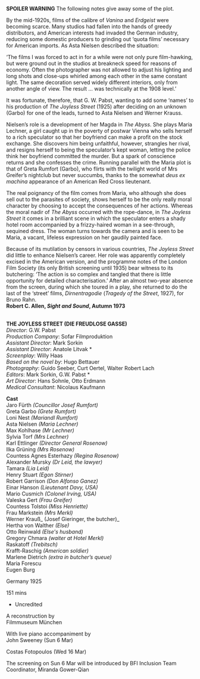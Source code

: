 

**SPOILER WARNING** The following notes give away some of the plot.

By the mid-1920s, films of the calibre of _Vanina_ and _Erdgeist_ were becoming scarce. Many studios had fallen into the hands of greedy distributors, and American interests had invaded the German industry, reducing some domestic producers to grinding out ‘quota films’ necessary for American imports. As Asta Nielsen described the situation:

‘The films I was forced to act in for a while were not only pure film-hawking, but were ground out in the studios at breakneck speed for reasons of economy. Often the photographer was not allowed to adjust his lighting and long shots and close-ups whirled among each other in the same constant light. The same decoration served widely different interiors, only from another angle of view. The result ... was technically at the 1908 level.’

It was fortunate, therefore, that G. W. Pabst, wanting to add some ‘names’ to his production of _The Joyless Street_ (1925) after deciding on an unknown (Garbo) for one of the leads, turned to Asta Nielsen and Werner Krauss.

Nielsen’s role is a development of her Magda in _The Abyss_. She plays Maria Lechner, a girl caught up in the poverty of postwar Vienna who sells herself to a rich speculator so that her boyfriend can make a profit on the stock exchange. She discovers him being unfaithful, however, strangles her rival, and resigns herself to being the speculator’s kept woman, letting the police think her boyfriend committed the murder. But a spark of conscience returns and she confesses the crime. Running parallel with the Maria plot is that of Greta Rumfort (Garbo), who flirts with the twilight world of Mrs Greifer’s nightclub but never succumbs, thanks to the somewhat _deus ex machina_ appearance of an American Red Cross lieutenant.

The real poignancy of the film comes from Maria, who although she does sell out to the parasites of society, shows herself to be the only really moral character by choosing to accept the consequences of her actions. Whereas the moral nadir of _The Abyss_ occurred with the rope-dance, in _The Joyless Street_ it comes in a brilliant scene in which the speculator enters a shady hotel room accompanied by a frizzy-haired woman in a see-through, sequined dress. The woman turns towards the camera and is seen to be Maria, a vacant, lifeless expression on her gaudily painted face.

Because of its mutilation by censors in various countries, _The Joyless Street_ did little to enhance Nielsen’s career. Her role was apparently completely excised in the American version, and the programme notes of the London Film Society (its only British screening until 1935) bear witness to its butchering: ‘The action is so complex and tangled that there is little opportunity for detailed characterisation.’ After an almost two-year absence from the screen, during which she toured in a play, she returned to do the last of the ‘street’ films, _Dirnentragodie_ (_Tragedy of the Street_, 1927), for Bruno Rahn.  
**Robert C. Allen, _Sight and Sound_, Autumn 1973**
<br><br>

**THE JOYLESS STREET  (DIE FREUDLOSE GASSE)**  
_Director_: G.W. Pabst  
_Production Company_:  Sofar Filmproduktion  
_Assistant Director_: Mark Sorkin  
_Assistant Director_: Anatole Litvak *  
_Screenplay_: Willy Haas  
_Based on the novel by_: Hugo Bettauer  
_Photography_: Guido Seeber, Curt Oertel,  Walter Robert Lach  
_Editors_: Mark Sorkin, G.W. Pabst *  
_Art Director_: Hans Sohnle, Otto Erdmann  
_Medical Consultant_: Nicolaus Kaufmann

**Cast**  
Jaro Fürth _(Councillor Josef Rumfort)_  
Greta Garbo _(Grete Rumfort)_  
Loni Nest _(Mariandl Rumfort)_  
Asta Nielsen _(Maria Lechner)_  
Max Kohlhase _(Mr Lechner)_  
Sylvia Torf _(Mrs Lechner)_  
Karl Ettlinger _(Director General Rosenow)_  
Ilka Grüning _(Mrs Rosenow)_  
Countess Agnes Esterhazy _(Regina Rosenow)_  
Alexander Mursky _(Dr Leid, the lawyer)_  
Tamara _(Lia Leid)_  
Henry Stuart _(Egon Stirner)_  
Robert Garrison _(Don Alfonso Ganez)_  
Einar Hanson _(Lieutenant Davy, USA)_  
Mario Cusmich _(Colonel Irving, USA)_  
Valeska Gert _(Frau Greifer)_  
Countess Tolstoi _(Miss Henriette)_  
Frau Markstein _(Mrs Merkl)_  
Werner Krauß_  (Josef Gieringer, the butcher)_  
Hertha von Walther _(Else)_  
Otto Reinwald _(Else's husband)_  
Gregory Chmara _(waiter at Hotel Merkl)_  
Raskatoff _(Trebitsch)_  
Krafft-Raschig _(American soldier)_  
Marlene Dietrich _(extra in butcher’s queue)_  
Maria Forescu  
Eugen Burg

Germany 1925

151 mins

* Uncredited

A reconstruction by  
Filmmuseum München

With live piano accompaniment by  
John Sweeney (Sun 6 Mar)

Costas Fotopoulos (Wed 16 Mar)

The screening on Sun 6 Mar will be introduced by BFI Inclusion Team Coordinator, Miranda Gower-Qian
<!--stackedit_data:
eyJoaXN0b3J5IjpbLTI1NTE1MDA0M119
-->